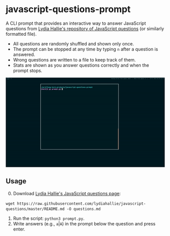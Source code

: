 # javascript-questions-prompt

A CLI prompt that provides an interactive way to answer JavaScript questions from [Lydia Hallie's repository of JavaScript questions](https://github.com/lydiahallie/javascript-questions) (or similarly formatted file).

* All questions are randomly shuffled and shown only once.
* The prompt can be stopped at any time by typing `n` after a question is answered.
* Wrong questions are written to a file to keep track of them.
* Stats are shown as you answer questions correctly and when the prompt stops.

![JavaScript questions prompt screencast](screencast.gif)

## Usage

0. Download [Lydia Hallie's JavaScript questions page](https://github.com/lydiahallie/javascript-questions):

`wget https://raw.githubusercontent.com/lydiahallie/javascript-questions/master/README.md -O questions.md`

1. Run the script: `python3 prompt.py`.
2. Write answers (e.g., `a`|`A`) in the prompt below the question and press enter.
